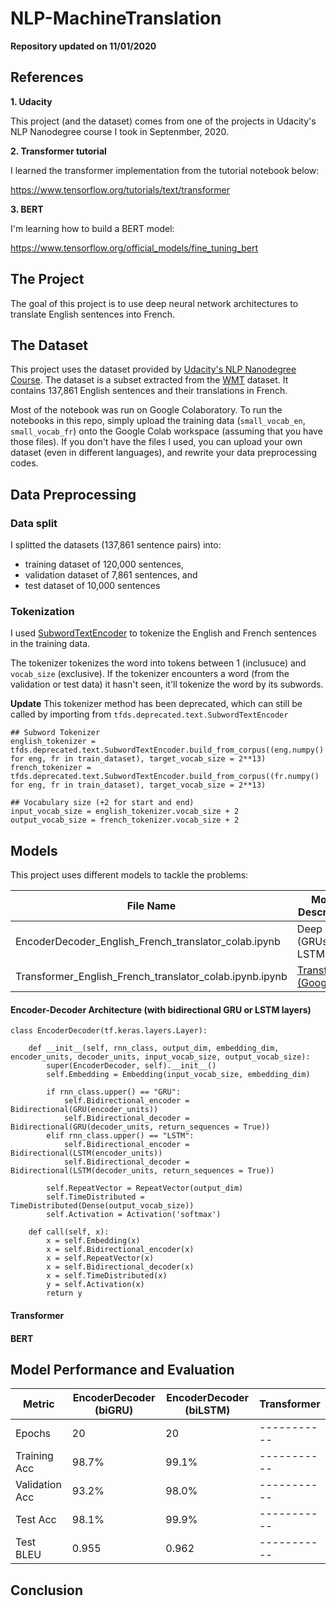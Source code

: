 # NLP-MachineTranslation

**Repository updated on 11/01/2020**

## References

**1. Udacity**

This project (and the dataset) comes from one of the projects in Udacity's NLP Nanodegree course I took in Septenmber, 2020.

**2. Transformer tutorial**

I learned the transformer implementation from the tutorial notebook below:

https://www.tensorflow.org/tutorials/text/transformer

**3. BERT**

I'm learning how to build a BERT model:

https://www.tensorflow.org/official_models/fine_tuning_bert


## The Project

The goal of this project is to use deep neural network architectures to translate English sentences into French.

## The Dataset

This project uses the dataset provided by [Udacity's NLP Nanodegree Course](https://www.udacity.com/course/natural-language-processing-nanodegree--nd892). The dataset is a subset extracted from the [WMT](http://www.statmt.org/) dataset. It contains 137,861 English sentences and their translations in French.

Most of the notebook was run on Google Colaboratory. To run the notebooks in this repo, simply upload the training data (`small_vocab_en`, `small_vocab_fr`) onto the Google Colab workspace (assuming that you have those files). If you don't have the files I used, you can upload your own dataset (even in different languages), and rewrite your data preprocessing codes.

## Data Preprocessing

### Data split
I splitted the datasets (137,861 sentence pairs) into:

- training dataset of 120,000 sentences,
- validation dataset of 7,861 sentences, and
- test dataset of 10,000 sentences

### Tokenization
I used [SubwordTextEncoder](https://www.tensorflow.org/datasets/api_docs/python/tfds/deprecated/text/SubwordTextEncoder) to tokenize the English and French sentences in the training data.

The tokenizer tokenizes the word into tokens between 1 (inclusuce) and `vocab_size` (exclusive). If the tokenizer encounters a word (from the validation or test data) it hasn't seen, it'll tokenize the word by its subwords.

**Update** This tokenizer method has been deprecated, which can still be called by importing from `tfds.deprecated.text.SubwordTextEncoder`

``` python3
## Subword Tokenizer
english_tokenizer = tfds.deprecated.text.SubwordTextEncoder.build_from_corpus((eng.numpy() for eng, fr in train_dataset), target_vocab_size = 2**13)
french_tokenizer = tfds.deprecated.text.SubwordTextEncoder.build_from_corpus((fr.numpy() for eng, fr in train_dataset), target_vocab_size = 2**13)

## Vocabulary size (+2 for start and end)
input_vocab_size = english_tokenizer.vocab_size + 2
output_vocab_size = french_tokenizer.vocab_size + 2
```

## Models

This project uses different models to tackle the problems:

| File Name | Model Description |
| ----------- | ----------- |
| EncoderDecoder_English_French_translator_colab.ipynb | Deep RNN (GRUs or LSTMs) |
| Transformer_English_French_translator_colab.ipynb.ipynb | [Transformer (Google)](https://arxiv.org/abs/1706.03762) |

#### Encoder-Decoder Architecture (with bidirectional GRU or LSTM layers)

``` python3
class EncoderDecoder(tf.keras.layers.Layer):

    def __init__(self, rnn_class, output_dim, embedding_dim, encoder_units, decoder_units, input_vocab_size, output_vocab_size):
        super(EncoderDecoder, self).__init__()
        self.Embedding = Embedding(input_vocab_size, embedding_dim)

        if rnn_class.upper() == "GRU":
            self.Bidirectional_encoder = Bidirectional(GRU(encoder_units))
            self.Bidirectional_decoder = Bidirectional(GRU(decoder_units, return_sequences = True))
        elif rnn_class.upper() == "LSTM":
            self.Bidirectional_encoder = Bidirectional(LSTM(encoder_units))
            self.Bidirectional_decoder = Bidirectional(LSTM(decoder_units, return_sequences = True))
        
        self.RepeatVector = RepeatVector(output_dim)
        self.TimeDistributed = TimeDistributed(Dense(output_vocab_size))
        self.Activation = Activation('softmax')

    def call(self, x):
        x = self.Embedding(x)
        x = self.Bidirectional_encoder(x)
        x = self.RepeatVector(x)
        x = self.Bidirectional_decoder(x)
        x = self.TimeDistributed(x)
        y = self.Activation(x)
        return y

```

#### Transformer

#### BERT


## Model Performance and Evaluation

| Metric | EncoderDecoder (biGRU) | EncoderDecoder (biLSTM) | Transformer | 
| ----------- | ----------- | ----------- | ----------- |
| Epochs | 20 | 20 | ----------- | ----------- |
| Training Acc | 98.7% | 99.1% | ----------- |
| Validation Acc | 93.2% | 98.0% | ----------- |
| Test Acc | 98.1% | 99.9% | ----------- |
| Test BLEU| 0.955 | 0.962 | ----------- |


## Conclusion
